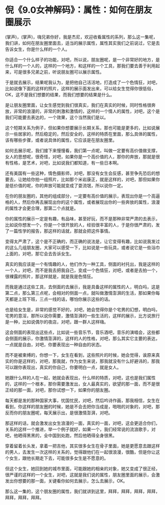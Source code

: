 # 倪《9.0女神解码》：属性：如何在朋友圈展示

(掌声)，(掌声)，嗨兄弟你好，我是杰尼，欢迎收看属性的系列，那么这一集呢，我们讲，如何在朋友圈里面去，适当的展示属性，属性其实我们之前说过，它是去告诉女生，你是什么样的一个人。

你适合一个什么样子的功能，对吧，所以说，朋友圈呢，是一个非常好的地方，是什么样的一个人的，这样的一个地方，和这样的一个工具，那我们要去善于利用起来，可是很多兄弟之前，听说朋友圈可以展示属性。

于是就去展示，结果呢我认为，是把他自己活活地，打造成了一个色情狂，对吧，比如说像下面的这样的照片，这样的展示面发出来，可以给女生觉得你很低俗，OK，这不是我们想要的结果，而我们想要的结果是什么。

是让朋友圈里面，让女生感觉到我们很真实，我们在真实的时候，同时性格很奔放，非常的浪漫的，非常的刺激和激情的，这样的一个情人的属性，对吧，这个是我们可能要去表达的，一个效果，这个当然我们是以。

这个短期关系为例子，但如果你想要展示长期关系，那也可能是更多的，比如说展示一些居家的，然后稳定的，然后安全的，这样的特质在里面，那么具体的属性，该有哪些步骤，或者说具体的属性，它应该是在朋友圈里。

如何去展示呢，我们接下来慢慢看，我们第一点呢，叫做一定要有高价值做支撑，女人的思想呢，很奇怪，对吧，如果你是一个高价值的人，那你的奔放，那就是很有性格，是艺术，对吧，比如说我们都知道，有一些日本啊。

还有美国有一些这种，情色摄影师，对吧，那没有女生会反感，甚至争先恐后的想要去，让她给你拍一组照片，比如那个米岩康正，就是这样的，对吧，那但如果你是低价值的呢，你的奔放可能就变成了耍流氓，所以说你一定。

在你的朋友圈的，其他的组成部分，一定要有高价值的展示，表现出你是一个高逼格的人，然后你再去展现出你的这个属性，或者展现出你的一些奔放的属性，浪漫的属性才会更合理，那第二个点就是。

你的属性的展示一定是有趣，有品味，甚至好玩，而不是那种非常严肃的去表示，比如说你想发一个，你是一个很开放的人，经验很丰富的人，于是你很严肃的，发了一篇性学的报告，那这样的话就，那就会把这件事情。

变得太严肃了，这个是不正确的，而正确的说法是，让它变得有趣，比如说我发过的这么几组朋友圈，大家可以感受一下，比如说是一些玩具，或者说它是一些浴巾上面的，对吧，那它会去告诉女生。

真实的我应该是一个有情趣的人，他们作为一种工具，侧面的衬托出，我是这样的一个人，对吧，而不是我去把我自己，变成一个色情狂，对吧，或者是去拍一个，很裸露的照片，那这样就是，就是我是色情狂。

而我是通过这些工具，去侧面的去展示，我是具备这样的属性的人，明白吗，这是第二点，那么第三点呢，会相对的侧面一点，就叫做激情澎湃的生活，那如果你每天都是上班下班，三点一线的话，哪怕你展示这些的话。

也是给女生是，非常的感觉不好的，对吧，她会觉得你是个宅男的幻想，明白吗，宅男的意淫，那所以说你需要，激情澎湃的一些生活的，这样的展示，比方说旅行是一种，比如说偶尔的夜店，对吧，跟一群人这样嗨。

这会侧面的表现出这些点，比如说一些音乐节，音乐酒吧，音乐的演唱会，这些都会侧面的展示，你激情澎湃的，这样的人的性格，对吧，那么其实它主要的表达，一点就是自由，对吧，你要表现出一种自由的状态。

而不是被束缚的，你想一下，女生在看到，这些照片的时候，她会觉得，诶原来真实的你是这样的，对吧，那我就，作为女生来说，那我就没有什么好避讳的，那我可以跟你表现出，真实的你自己，你要明白一点，就是女人。

她跟什么样的人在一起，她就会表现出，什么样的特质，对吧，这也是我们属性的，这样的一个根本，那你需要激发出，女人最真实的，欲望的那一面，而不是很正经的那一面，对吧，那你试想一下，如果你的朋友圈。

每天都是发的那种国家大事，忧国忧民，对吧，然后吟诗作画，那我相信，女生在看到，你这样的朋友圈的时候，她是不会去把你当成是，啪啪的对象的，对吧，那反而你的朋友圈呢，每天展示出，是很激情澎湃，对吧。

那这样的话，就会激发出女生浪漫的一面，真实的一面，对吧，这会更适合你们，关系的这样一个推进，举一个例子就好，如果一个，我们经常说的流浪歌手，对吧，他晒得黑黑的，全中国到处跑，然后他晒得全身很黑。

穿着留着长头发，拿着一把吉他，其实很多女生在骨子里面，她是更愿意去跟这样的男人，去发生一次这样的关系的，觉得跟他们在一起很浪漫，很酷，但是你让这个女生，跟他长期走下去，可能很多女生是不愿意的。

但这个女生，她回到她的城市里面，可能跟她的相亲的对象，她又变成了很正经，很严谨的这样的一个女生，对吧，这就是我们说的属性，朋友圈里面的展示，会激发出你想要的那一面，关键看你如何去展示，怎么去展示，OK。

那么这一集的，这个朋友圈的属性，我们就讲到这里，拜拜，拜拜，拜拜，拜拜，拜拜，拜拜，拜拜。
